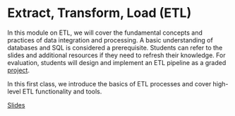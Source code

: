 # Extract, Transform, Load (ETL)

In this module on ETL, we will cover the fundamental concepts and practices of data integration and processing. A basic understanding of databases and SQL is considered a prerequisite. Students can refer to the slides and additional resources if they need to refresh their knowledge. For evaluation, students will design and implement an ETL pipeline as a graded [project](0_4_project.md).

In this first class, we introduce the basics of ETL processes and cover high-level ETL functionality and tools.

[Slides](https://raw.githubusercontent.com/SupaeroDataScience/DE/master/readings/ETL.pdf)
